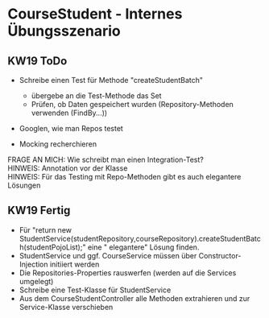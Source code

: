 # CourseStudent - Internes Übungsszenario

## KW19 ToDo

- Schreibe einen Test für Methode "createStudentBatch"
    - übergebe an die Test-Methode das Set
    - Prüfen, ob Daten gespeichert wurden (Repository-Methoden verwenden (FindBy...))

- Googlen, wie man Repos testet

- Mocking recherchieren

FRAGE AN MICH: Wie schreibt man einen Integration-Test?  
HINWEIS: Annotation vor der Klasse  
HINWEIS: Für das Testing mit Repo-Methoden gibt es auch elegantere Lösungen

## KW19 Fertig

- Für "return new StudentService(studentRepository,courseRepository).createStudentBatch(studentPojoList);" eine "
  elegantere" Lösung finden.
- StudentService und ggf. CourseService müssen über Constructor-Injection initiiert werden
- Die Repositories-Properties rauswerfen (werden auf die Services umgelegt)
- Schreibe eine Test-Klasse für StudentService
- Aus dem CourseStudentController alle Methoden extrahieren und zur Service-Klasse verschieben